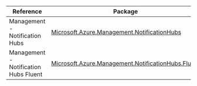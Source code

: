 | Reference | Package | Source |
|---|---|---|
|Management - Notification Hubs|[Microsoft.Azure.Management.NotificationHubs](https://www.nuget.org/packages/Microsoft.Azure.Management.NotificationHubs)|[GitHub](https://github.com/Azure/azure-sdk-for-net)|
|Management - Notification Hubs Fluent|[Microsoft.Azure.Management.NotificationHubs.Fluent](https://www.nuget.org/packages/Microsoft.Azure.Management.NotificationHubs.Fluent)|[GitHub](https://github.com/Azure/azure-sdk-for-net)|
